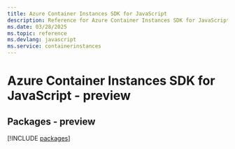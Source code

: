 ```yaml
---
title: Azure Container Instances SDK for JavaScript
description: Reference for Azure Container Instances SDK for JavaScript
ms.date: 03/28/2025
ms.topic: reference
ms.devlang: javascript
ms.service: containerinstances
---
```

# Azure Container Instances SDK for JavaScript - preview
## Packages - preview
[!INCLUDE [packages](container-instances-index.md)]